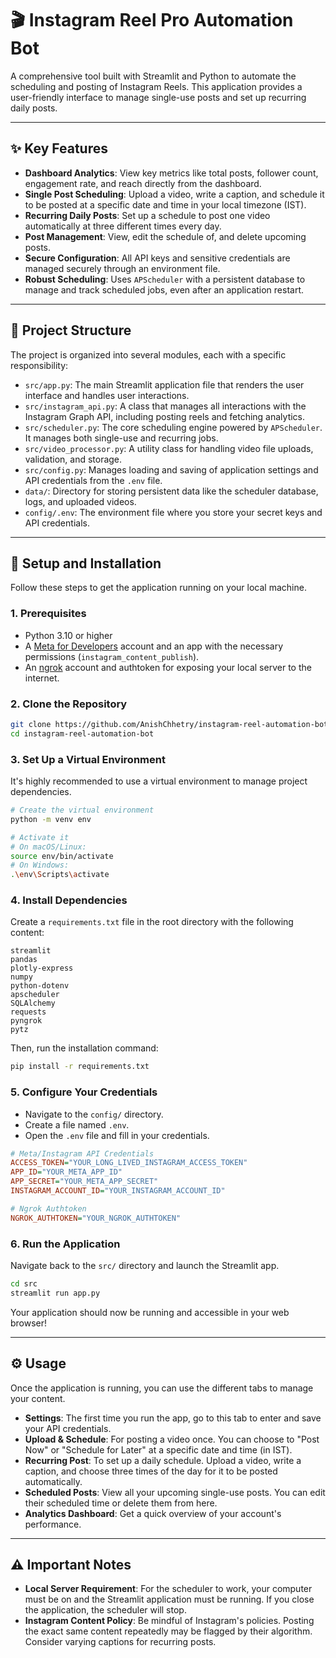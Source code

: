 # 🎬 Instagram Reel Pro Automation Bot

A comprehensive tool built with Streamlit and Python to automate the scheduling and posting of Instagram Reels. This application provides a user-friendly interface to manage single-use posts and set up recurring daily posts.

---

## ✨ Key Features

-   **Dashboard Analytics**: View key metrics like total posts, follower count, engagement rate, and reach directly from the dashboard.
-   **Single Post Scheduling**: Upload a video, write a caption, and schedule it to be posted at a specific date and time in your local timezone (IST).
-   **Recurring Daily Posts**: Set up a schedule to post one video automatically at three different times every day.
-   **Post Management**: View, edit the schedule of, and delete upcoming posts.
-   **Secure Configuration**: All API keys and sensitive credentials are managed securely through an environment file.
-   **Robust Scheduling**: Uses `APScheduler` with a persistent database to manage and track scheduled jobs, even after an application restart.

---

## 📂 Project Structure

The project is organized into several modules, each with a specific responsibility:

-   `src/app.py`: The main Streamlit application file that renders the user interface and handles user interactions.
-   `src/instagram_api.py`: A class that manages all interactions with the Instagram Graph API, including posting reels and fetching analytics.
-   `src/scheduler.py`: The core scheduling engine powered by `APScheduler`. It manages both single-use and recurring jobs.
-   `src/video_processor.py`: A utility class for handling video file uploads, validation, and storage.
-   `src/config.py`: Manages loading and saving of application settings and API credentials from the `.env` file.
-   `data/`: Directory for storing persistent data like the scheduler database, logs, and uploaded videos.
-   `config/.env`: The environment file where you store your secret keys and API credentials.

---

## 🚀 Setup and Installation

Follow these steps to get the application running on your local machine.

### **1. Prerequisites**

-   Python 3.10 or higher
-   A [Meta for Developers](https://developers.facebook.com/) account and an app with the necessary permissions (`instagram_content_publish`).
-   An [ngrok](https://ngrok.com/) account and authtoken for exposing your local server to the internet.

### **2. Clone the Repository**

```bash
git clone https://github.com/AnishChhetry/instagram-reel-automation-bot.git
cd instagram-reel-automation-bot
```

### **3. Set Up a Virtual Environment**

It's highly recommended to use a virtual environment to manage project dependencies.

```bash
# Create the virtual environment
python -m venv env

# Activate it
# On macOS/Linux:
source env/bin/activate
# On Windows:
.\env\Scripts\activate
```

### **4. Install Dependencies**

Create a `requirements.txt` file in the root directory with the following content:

```text
streamlit
pandas
plotly-express
numpy
python-dotenv
apscheduler
SQLAlchemy
requests
pyngrok
pytz
```

Then, run the installation command:

```bash
pip install -r requirements.txt
```

### **5. Configure Your Credentials**

-   Navigate to the `config/` directory.
-   Create a file named `.env`.
-   Open the `.env` file and fill in your credentials.

```ini
# Meta/Instagram API Credentials
ACCESS_TOKEN="YOUR_LONG_LIVED_INSTAGRAM_ACCESS_TOKEN"
APP_ID="YOUR_META_APP_ID"
APP_SECRET="YOUR_META_APP_SECRET"
INSTAGRAM_ACCOUNT_ID="YOUR_INSTAGRAM_ACCOUNT_ID"

# Ngrok Authtoken
NGROK_AUTHTOKEN="YOUR_NGROK_AUTHTOKEN"
```

### **6. Run the Application**

Navigate back to the `src/` directory and launch the Streamlit app.

```bash
cd src
streamlit run app.py
```

Your application should now be running and accessible in your web browser!

---

## ⚙️ Usage

Once the application is running, you can use the different tabs to manage your content.

-   **Settings**: The first time you run the app, go to this tab to enter and save your API credentials.
-   **Upload & Schedule**: For posting a video once. You can choose to "Post Now" or "Schedule for Later" at a specific date and time (in IST).
-   **Recurring Post**: To set up a daily schedule. Upload a video, write a caption, and choose three times of the day for it to be posted automatically.
-   **Scheduled Posts**: View all your upcoming single-use posts. You can edit their scheduled time or delete them from here.
-   **Analytics Dashboard**: Get a quick overview of your account's performance.

---

## ⚠️ Important Notes

-   **Local Server Requirement**: For the scheduler to work, your computer must be on and the Streamlit application must be running. If you close the application, the scheduler will stop.
-   **Instagram Content Policy**: Be mindful of Instagram's policies. Posting the exact same content repeatedly may be flagged by their algorithm. Consider varying captions for recurring posts.
